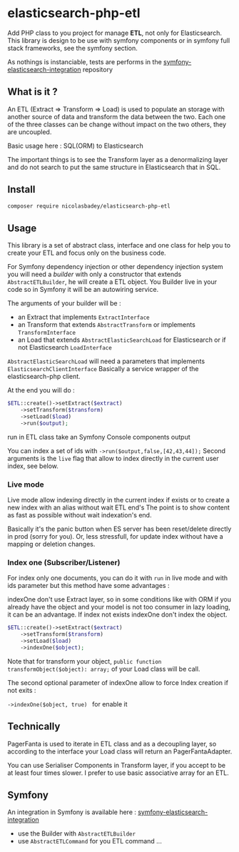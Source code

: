 # elasticsearch-php-etl

Add PHP class to you project for manage **ETL**, not only for Elasticsearch.
This library is design to be use with symfony components or in symfony full stack frameworks, see the symfony section.

As nothings is instanciable, tests are performs in the [symfony-elasticsearch-integration](https://github.com/NicolasBadey/symfony-elasticsearch-integration)  repository 

## What is it ?

An ETL (Extract => Transform => Load) is used to populate an storage with another source of data and transform the data between the two.
Each one of the three classes can be change without impact on the two others, they are uncoupled.

Basic usage here : SQL(ORM) to Elasticsearch

The important things is to see the Transform layer as a denormalizing layer and do not search to put the same structure in Elasticsearch that in SQL.


## Install

```bash
composer require nicolasbadey/elasticsearch-php-etl
```

## Usage

This library is a set of abstract class, interface and one class for help you to create your ETL and focus only on the business code.

For Symfony dependency injection or other dependency injection system you will need a *builder* with only a constructor that extends `AbstractETLBuilder`, he will create a ETL object.
You Builder live in your code so in Symfony it will be an autowiring service.

The arguments of your builder will be :
 - an Extract that implements `ExtractInterface`
 - an Transform that extends `AbstractTransform` or implements `TransformInterface`
 - an Load that extends `AbstractElasticSearchLoad` for Elasticsearch or if not Elasticsearch `LoadInterface`

`AbstractElasticSearchLoad` will need a parameters that implements `ElasticsearchClientInterface`
Basically a service wrapper of the elasticsearch-php client.

At the end you will do :
```php
$ETL::create()->setExtract($extract)
    ->setTransform($transform)
    ->setLoad($load)
    ->run($output);
```

run in ETL class take an Symfony Console components output

You can index a set of ids with `->run($output,false,[42,43,44]);`
Second arguments is the `live` flag that allow to index directly in the current user index, see below.

### Live mode
Live mode allow indexing directly in the current index if exists or to create a new index with an alias without wait ETL end's
The point is to show content as fast as possible without wait indexation's end.

Basically it's the panic button when ES server has been reset/delete directly in prod (sorry for you).
Or, less stressfull, for update index without have a mapping or deletion changes.

### Index one (Subscriber/Listener)

For index only one documents, you can do it with `run` in live mode and with ids parameter but this method have some advantages :

indexOne don't use Extract layer, so in some conditions like with ORM if you already have the object and your model is not too consumer in lazy loading, it can be an advantage.
If index not exists indexOne don't index the object.

```php
$ETL::create()->setExtract($extract)
    ->setTransform($transform)
    ->setLoad($load)
    ->indexOne($object);
```
Note that for transform your object, `public function transformObject($object): array;` of your Load class will be call.

The second optional parameter of indexOne allow to force Index creation if not exits :

`->indexOne($object, true) ` for enable it

## Technically

PagerFanta is used to iterate in ETL class and as a decoupling layer, so according to the interface your Load class will return an PagerFantaAdapter.

You can use Serialiser Components in Transform layer, if you accept to be at least four times slower.
I prefer to use basic associative array for an ETL.

## Symfony
An integration in Symfony is available here :  [symfony-elasticsearch-integration](https://github.com/NicolasBadey/symfony-elasticsearch-integration)
- use the Builder with `AbstractETLBuilder`
- use `AbstractETLCommand` for you ETL command
...